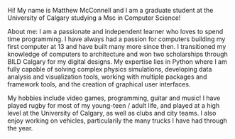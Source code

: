 Hi! My name is Matthew McConnell and I am a graduate student at the University of Calgary studying a Msc in Computer Science!

About me:
I am a passionate and independent learner who loves to spend time programming. I have always had a passion for computers building my first computer at 13 and have built many more since then. I transitioned my knowledge of computers to architecture and won two scholarships through BILD Calgary for my digital designs. My expertise lies in Python where I am fully capable of solving complex physics simulations, developing data analysis and visualization tools, working with multiple packages and framework tools, and the creation of graphical user interfaces. 

My hobbies include video games, programming, guitar and music! I have played rugby for most of my young-teen / adult life, and played at a high level at the University of Calgary, as well as clubs and city teams. I also enjoy working on vehicles, particularily the many trucks I have had through the year.
<!---
matthew-mcc/matthew-mcc is a ✨ special ✨ repository because its `README.md` (this file) appears on your GitHub profile.
You can click the Preview link to take a look at your changes.
--->

